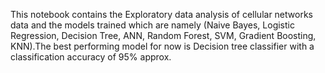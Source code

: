 <p>This notebook contains the Exploratory data analysis of cellular networks data and the models trained which are namely (Naive Bayes, Logistic Regression, Decision Tree, ANN, Random Forest, SVM, Gradient Boosting, KNN).The best performing model for now is Decision tree classifier with a classification accuracy of 95% approx.</p>
